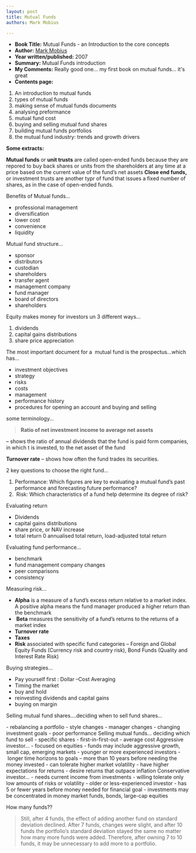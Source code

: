 ```yaml
---
layout: post
title: Mutual Funds
authors: Mark Mobius

---
```


- **Book Title:** Mutual Funds - an Introduction to the core concepts
- **Author:** [Mark Mobius](http://en.wikipedia.org/wiki/Mark_Mobius)
- **Year written/published:** 2007
- **Summary:** Mutual Funds introduction
- **My Comments:** Really good one... my first book on mutual funds... it's great
- **Contents page:**

1. An introduction to mutual funds
2. types of mutual funds
3. making sense of mutual funds documents
4. analysing preformance
5. mutual fund cost
6. buying and selling mutual fund shares
7. building mutual funds portfolios
8. the mutual fund industry: trends and growth drivers

**Some extracts:**

**Mutual funds** or **unit trusts** are called open-ended funds because they are repored to buy back shares or units from the shareholders at any time at a price based on the current value of the fund’s net assets **Close end funds,** or investment trusts are another typr of fund that issues a fixed number of shares, as in the case of open-ended funds.

Benefits of Mutual funds…

- professional management
- diversification
- lower cost
- convenience
- liquidity

Mutual fund structure…

- sponsor
- distributors
- custodian
- shareholders
- transfer agent
- management company
- fund manager
- board of directors
- shareholders

Equity makes money for investors un 3 different ways…

1. dividends 
2. capital gains distributions
3. share price appreciation

The most important document for a  mutual fund is the prospectus…which has…

- investment objectives
- strategy
- risks
- costs
- management
- performance history
- procedures for opening an account and buying and selling

some terminology…

> **Ratio of net investment income to average net assets**

– shows the ratio of annual dividends that the fund is paid form companies, in which t is invested, to the net asset of the fund

**Turnover rate** – shows how often the fund trades its securities.

2 key questions to choose the right fund…

1. Performance: Which figures are key to evaluating a mutual fund’s past performance and forecasting future performance?
2.  Risk: Which characteristics of a fund help determine its degree of risk?

Evaluating return

- Dividends
- capital gains distributions
- share price, or NAV increase
- total return 0 annualised total return, load-adjusted total return

Evaluating fund performance…

- benchmark
- fund management company changes
- peer comparisons
- consistency

Measuring risk…

- **Alpha** is a measure of a fund’s excess return relative to a market index. A positive alpha means the fund manager produced a higher return than the benchmark
-  **Beta** measures the sensitivity of a fund’s returns to the returns of a market index
- **Turnover rate**
- **Taxes**
- **Risk** associated with specific fund categories – Foreign and Global Equity Funds (Currency risk and country risk), Bond Funds (Quality and Interest Rate Risk)

Buying strategies…

- Pay yourself first : Dollar –Cost Averaging
- Timing the market
- buy and hold
- reinvesting dividends and capital gains
- buying on margin

Selling mutual fund shares….deciding when to sell fund shares…


- rebalancing a portfolio
- style changes
- manager changes
- changing investment goals
- poor performance Selling mutual funds… deciding which fund to sell
- specific shares
- first-in-first-out
- average cost Aggressive investor…
- focused on equities
- funds may include aggressive growth, small cap, emerging markets
- younger or more experienced investors
- longer time horizons to goals – more than 10 years before needing the money invested
- can tolerate higher market volatility
- have higher expectations for returns
- desire returns that outpace inflation Conservative investor…
- needs current income from investments
- willing tolerate only low amounts of risks or volatility
- older or less-experienced investor
- has 5 or fewer years before money needed for financial goal
- investments may be concentrated in money market funds, bonds, large-cap equities

How many funds??

> Still, after 4 funds, the effect of adding another fund on standard deviation declined. After 7 funds, changes were slight, and after 10 funds the portfolio’s standard deviation stayed the same no matter how many more funds were added. Therefore, after owning 7 to 10 funds, it may be unnecessary to add more to a portfolio.
